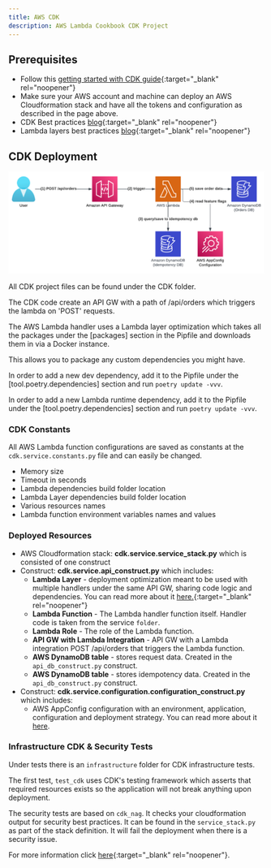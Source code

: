 ```yaml
---
title: AWS CDK
description: AWS Lambda Cookbook CDK Project
---
```

## **Prerequisites**

- Follow this [getting started with CDK guide](https://docs.aws.amazon.com/cdk/v1/guide/getting_started.html){:target="_blank" rel="noopener"}
- Make sure your AWS account and machine can deploy an AWS Cloudformation stack and have all the tokens and configuration as described in the page above.
- CDK Best practices [blog](https://www.ranthebuilder.cloud/post/aws-cdk-best-practices-from-the-trenches){:target="_blank" rel="noopener"}
- Lambda layers best practices [blog](https://www.ranthebuilder.cloud/post/aws-lambda-layers-best-practice){:target="_blank" rel="noopener"}

## **CDK Deployment**

<img alt="alt_text" src="../media/design.png" />

All CDK project files can be found under the CDK folder.

The CDK code create an API GW with a path of /api/orders which triggers the lambda on 'POST' requests.

The AWS Lambda handler uses a Lambda layer optimization which takes all the packages under the [packages] section in the Pipfile and downloads them in via a Docker instance.

This allows you to package any custom dependencies you might have.

In order to add a new dev dependency, add it to the Pipfile under the [tool.poetry.dependencies] section and run ``poetry update -vvv``.

In order to add a new Lambda runtime dependency, add it to the Pipfile under the [tool.poetry.dependencies] section and run ``poetry update -vvv``.

### **CDK Constants**

All AWS Lambda function configurations are saved as constants at the `cdk.service.constants.py` file and can easily be changed.

- Memory size
- Timeout in seconds
- Lambda dependencies build folder location
- Lambda Layer dependencies build folder location
- Various resources names
- Lambda function environment variables names and values

### **Deployed Resources**

- AWS Cloudformation stack: **cdk.service.service_stack.py** which is consisted of one construct
- Construct: **cdk.service.api_construct.py** which includes:
    - **Lambda Layer** - deployment optimization meant to be used with multiple handlers under the same API GW, sharing code logic and dependencies. You can read more about it [here.](https://www.ranthebuilder.cloud/post/aws-lambda-layers-best-practice){:target="_blank" rel="noopener"}
    - **Lambda Function** - The Lambda handler function itself. Handler code is taken from the service `folder`.
    - **Lambda Role** - The role of the Lambda function.
    - **API GW with Lambda Integration** - API GW with a Lambda integration POST /api/orders that triggers the Lambda function.
    - **AWS DynamoDB table** - stores request data. Created in the `api_db_construct.py` construct.
    - **AWS DynamoDB table** - stores idempotency data. Created in the `api_db_construct.py` construct.
- Construct: **cdk.service.configuration.configuration_construct.py** which includes:
    - AWS AppConfig configuration with an environment, application, configuration and deployment strategy. You can read more about it [here](best_practices/dynamic_configuration.md).

### **Infrastructure CDK & Security Tests**

Under tests there is an `infrastructure` folder for CDK infrastructure tests.

The first test, `test_cdk` uses CDK's testing framework which asserts that required resources exists so the application will not break anything upon deployment.

The security tests are based on `cdk_nag`. It checks your cloudformation output for security best practices. It can be found in the `service_stack.py` as part of the stack definition. It will fail the deployment when there is a security issue.

For more information click [here](https://docs.aws.amazon.com/prescriptive-guidance/latest/patterns/check-aws-cdk-applications-or-cloudformation-templates-for-best-practices-by-using-cdk-nag-rule-packs.html){:target="_blank" rel="noopener"}.
